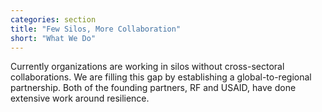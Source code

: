 ```yaml
---
categories: section
title: "Few Silos, More Collaboration"
short: "What We Do"
---
```


Currently organizations are working in silos without cross-sectoral collaborations. We are filling this gap by establishing a global-to-regional partnership. Both of the founding partners, RF and USAID, have done extensive work around resilience.

<!-- example A: http://100resilientcities.rockefellerfoundation.org/resilience -->
<!-- example B: some report from USAID with photos -->
